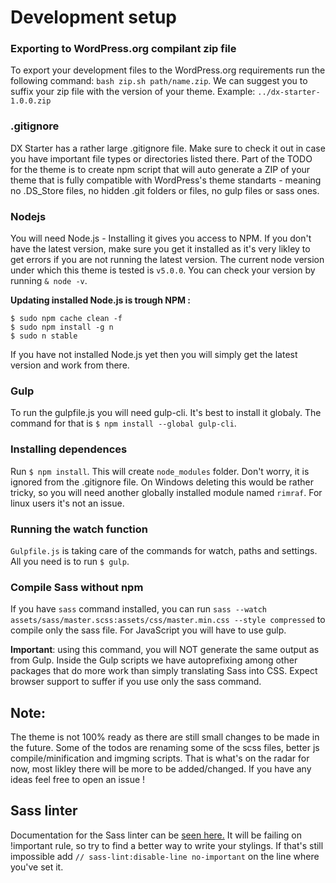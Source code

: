 # Development setup

### Exporting to WordPress.org compilant zip file

To export your development files to the WordPress.org requirements run the following command: `bash zip.sh path/name.zip`. We can suggest you to suffix your zip file with the version of your theme. Example: `../dx-starter-1.0.0.zip`

### .gitignore

DX Starter has a rather large .gitignore file. Make sure to check it out in case you have important file types or directories listed there. Part of the TODO for the theme is to create npm script that will auto generate a ZIP of your theme that is fully compatible with WordPress's theme standarts - meaning no .DS_Store files, no hidden .git folders or files, no gulp files or sass ones.

### Nodejs

You will need Node.js - Installing it gives you access to NPM. If you don't have the latest version, make sure you get it installed as it's very likley to get errors if you are not running the latest version. The current node version under which this theme is tested is `v5.0.0`. You can check your version by running `& node -v`.

**Updating installed Node.js is trough NPM :**

```
$ sudo npm cache clean -f
$ sudo npm install -g n
$ sudo n stable
```

If you have not installed Node.js yet then you will simply get the latest version and work from there.

### Gulp

To run the gulpfile.js you will need gulp-cli. It's best to install it globaly. The command for that is `$ npm install --global gulp-cli`.

### Installing dependences

Run `$ npm install`. This will create `node_modules` folder. Don't worry, it is ignored from the .gitignore file. On Windows deleting this would be rather tricky, so you will need another globally installed module named `rimraf`. For linux users it's not an issue.

### Running the watch function

`Gulpfile.js` is taking care of the commands for watch, paths and settings. All you need is to run `$ gulp`.

### Compile Sass without npm

If you have `sass` command installed, you can run `sass --watch assets/sass/master.scss:assets/css/master.min.css --style compressed` to compile only the sass file. For JavaScript you will have to use gulp. 

**Important**: using this command, you will NOT generate the same output as from Gulp. Inside the Gulp scripts we have autoprefixing among other packages that do more work than simply translating Sass into CSS. Expect browser support to suffer if you use only the sass command.

## Note:

The theme is not 100% ready as there are still small changes to be made in the future. Some of the todos are renaming some of the scss files, better js compile/minification and imgming scripts. That is what's on the radar for now, most likley there will be more to be added/changed. If you have any ideas feel free to open an issue !

## Sass linter
Documentation for the Sass linter can be [seen here.](https://github.com/sasstools/sass-lint) It will be failing on !important rule, so try to find a better way to write your stylings. If that's still impossible add `// sass-lint:disable-line no-important` on the line where you've set it.